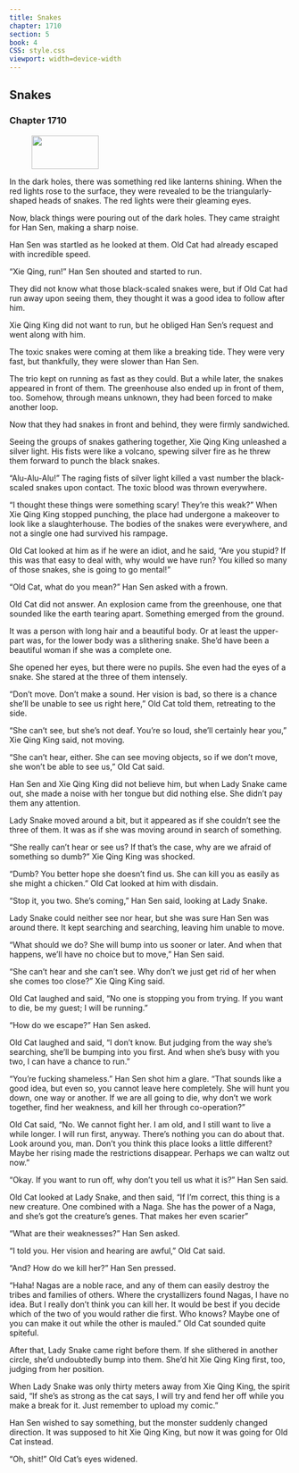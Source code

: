 ```yaml
---
title: Snakes
chapter: 1710
section: 5
book: 4
CSS: style.css
viewport: width=device-width
---
```


## Snakes

### Chapter 1710

<figure>
	<img src="../Images/gem.gif" alt="" id="gem" width="120" height="60" />
</figure>

In the dark holes, there was something red like lanterns shining. When the red lights rose to the surface, they were revealed to be the triangularly-shaped heads of snakes. The red lights were their gleaming eyes.

Now, black things were pouring out of the dark holes. They came straight for Han Sen, making a sharp noise.

Han Sen was startled as he looked at them. Old Cat had already escaped with incredible speed.

“Xie Qing, run!” Han Sen shouted and started to run.

They did not know what those black-scaled snakes were, but if Old Cat had run away upon seeing them, they thought it was a good idea to follow after him.

Xie Qing King did not want to run, but he obliged Han Sen’s request and went along with him.

The toxic snakes were coming at them like a breaking tide. They were very fast, but thankfully, they were slower than Han Sen.

The trio kept on running as fast as they could. But a while later, the snakes appeared in front of them. The greenhouse also ended up in front of them, too. Somehow, through means unknown, they had been forced to make another loop.

Now that they had snakes in front and behind, they were firmly sandwiched.

Seeing the groups of snakes gathering together, Xie Qing King unleashed a silver light. His fists were like a volcano, spewing silver fire as he threw them forward to punch the black snakes.

“Alu-Alu-Alu!” The raging fists of silver light killed a vast number the black-scaled snakes upon contact. The toxic blood was thrown everywhere.

“I thought these things were something scary! They’re this weak?” When Xie Qing King stopped punching, the place had undergone a makeover to look like a slaughterhouse. The bodies of the snakes were everywhere, and not a single one had survived his rampage.

Old Cat looked at him as if he were an idiot, and he said, “Are you stupid? If this was that easy to deal with, why would we have run? You killed so many of those snakes, she is going to go mental!”

“Old Cat, what do you mean?” Han Sen asked with a frown.

Old Cat did not answer. An explosion came from the greenhouse, one that sounded like the earth tearing apart. Something emerged from the ground.

It was a person with long hair and a beautiful body. Or at least the upper-part was, for the lower body was a slithering snake. She’d have been a beautiful woman if she was a complete one.

She opened her eyes, but there were no pupils. She even had the eyes of a snake. She stared at the three of them intensely.

“Don’t move. Don’t make a sound. Her vision is bad, so there is a chance she’ll be unable to see us right here,” Old Cat told them, retreating to the side.

“She can’t see, but she’s not deaf. You’re so loud, she’ll certainly hear you,” Xie Qing King said, not moving.

“She can’t hear, either. She can see moving objects, so if we don’t move, she won’t be able to see us,” Old Cat said.

Han Sen and Xie Qing King did not believe him, but when Lady Snake came out, she made a noise with her tongue but did nothing else. She didn’t pay them any attention.

Lady Snake moved around a bit, but it appeared as if she couldn’t see the three of them. It was as if she was moving around in search of something.

“She really can’t hear or see us? If that’s the case, why are we afraid of something so dumb?” Xie Qing King was shocked.

“Dumb? You better hope she doesn’t find us. She can kill you as easily as she might a chicken.” Old Cat looked at him with disdain.

“Stop it, you two. She’s coming,” Han Sen said, looking at Lady Snake.

Lady Snake could neither see nor hear, but she was sure Han Sen was around there. It kept searching and searching, leaving him unable to move.

“What should we do? She will bump into us sooner or later. And when that happens, we’ll have no choice but to move,” Han Sen said.

“She can’t hear and she can’t see. Why don’t we just get rid of her when she comes too close?” Xie Qing King said.

Old Cat laughed and said, “No one is stopping you from trying. If you want to die, be my guest; I will be running.”

“How do we escape?” Han Sen asked.

Old Cat laughed and said, “I don’t know. But judging from the way she’s searching, she’ll be bumping into you first. And when she’s busy with you two, I can have a chance to run.”

“You’re fucking shameless.” Han Sen shot him a glare. “That sounds like a good idea, but even so, you cannot leave here completely. She will hunt you down, one way or another. If we are all going to die, why don’t we work together, find her weakness, and kill her through co-operation?”

Old Cat said, “No. We cannot fight her. I am old, and I still want to live a while longer. I will run first, anyway. There’s nothing you can do about that. Look around you, man. Don’t you think this place looks a little different? Maybe her rising made the restrictions disappear. Perhaps we can waltz out now.”

“Okay. If you want to run off, why don’t you tell us what it is?” Han Sen said.

Old Cat looked at Lady Snake, and then said, “If I’m correct, this thing is a new creature. One combined with a Naga. She has the power of a Naga, and she’s got the creature’s genes. That makes her even scarier”

“What are their weaknesses?” Han Sen asked.

“I told you. Her vision and hearing are awful,” Old Cat said.

“And? How do we kill her?” Han Sen pressed.

“Haha! Nagas are a noble race, and any of them can easily destroy the tribes and families of others. Where the crystallizers found Nagas, I have no idea. But I really don’t think you can kill her. It would be best if you decide which of the two of you would rather die first. Who knows? Maybe one of you can make it out while the other is mauled.” Old Cat sounded quite spiteful.

After that, Lady Snake came right before them. If she slithered in another circle, she’d undoubtedly bump into them. She’d hit Xie Qing King first, too, judging from her position.

When Lady Snake was only thirty meters away from Xie Qing King, the spirit said, “If she’s as strong as the cat says, I will try and fend her off while you make a break for it. Just remember to upload my comic.”

Han Sen wished to say something, but the monster suddenly changed direction. It was supposed to hit Xie Qing King, but now it was going for Old Cat instead.

“Oh, shit!” Old Cat’s eyes widened.